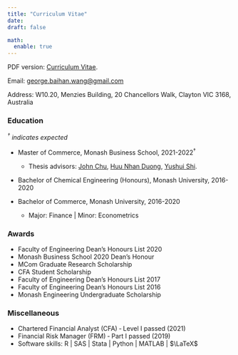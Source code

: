 ```yaml
---
title: "Curriculum Vitae"
date: 
draft: false

math:
  enable: true
---
```


PDF version: <a href="CV-GeorgeBaihanWang.pdf" target="_blank" rel="noopener noreferrer">Curriculum Vitae</a>.

Email: george.baihan.wang@gmail.com

Address: W10.20, Menzies Building, 20 Chancellors Walk, Clayton VIC 3168, Australia

### Education
*$^\dagger$ indicates expected*  

* Master of Commerce, Monash Business School, 2021-2022$^\dagger$
  - Thesis advisors: <a href="https://johnchungyenchu.org/" target="_blank" rel="noopener noreferrer">John Chu</a>, <a href="https://research.monash.edu/en/persons/huu-nhan-duong" target="_blank" rel="noopener noreferrer">Huu Nhan Duong</a>, <a href="https://sites.google.com/view/yushuis" target="_blank" rel="noopener noreferrer">Yushui Shi</a>.
  
* Bachelor of Chemical Engineering (Honours), Monash University, 2016-2020

* Bachelor of Commerce, Monash University, 2016-2020
  - Major: Finance | Minor: Econometrics 
  

### Awards
* Faculty of Engineering Dean’s Honours List 2020
* Monash Business School 2020 Dean’s Honour
* MCom Graduate Research Scholarship
* CFA Student Scholarship
* Faculty of Engineering Dean’s Honours List 2017
* Faculty of Engineering Dean’s Honours List 2016
* Monash Engineering Undergraduate Scholarship


### Miscellaneous
* Chartered Financial Analyst (CFA) ‑ Level I passed (2021)
* Financial Risk Manager (FRM) ‑ Part I passed (2019)
* Software skills: R | SAS | Stata | Python | MATLAB | $\LaTeX$


